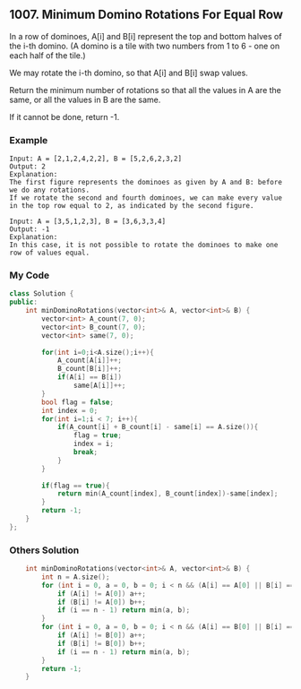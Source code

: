 ## 1007. Minimum Domino Rotations For Equal Row

In a row of dominoes, A[i] and B[i] represent the top and bottom halves of the i-th domino.  (A domino is a tile with two numbers from 1 to 6 - one on each half of the tile.)

We may rotate the i-th domino, so that A[i] and B[i] swap values.

Return the minimum number of rotations so that all the values in A are the same, or all the values in B are the same.

If it cannot be done, return -1.

### Example
```
Input: A = [2,1,2,4,2,2], B = [5,2,6,2,3,2]
Output: 2
Explanation: 
The first figure represents the dominoes as given by A and B: before we do any rotations.
If we rotate the second and fourth dominoes, we can make every value in the top row equal to 2, as indicated by the second figure.

Input: A = [3,5,1,2,3], B = [3,6,3,3,4]
Output: -1
Explanation: 
In this case, it is not possible to rotate the dominoes to make one row of values equal.
```

### My Code
```c++
class Solution {
public:
    int minDominoRotations(vector<int>& A, vector<int>& B) {
        vector<int> A_count(7, 0);
        vector<int> B_count(7, 0);
        vector<int> same(7, 0);
        
        for(int i=0;i<A.size();i++){
            A_count[A[i]]++;
            B_count[B[i]]++;
            if(A[i] == B[i])
                same[A[i]]++;
        }
        bool flag = false;
        int index = 0;
        for(int i=1;i < 7; i++){
            if(A_count[i] + B_count[i] - same[i] == A.size()){
                flag = true;
                index = i;
                break;
            }
        }
        
        if(flag == true){
            return min(A_count[index], B_count[index])-same[index];
        }
        return -1;
    }
};
```

### Others Solution
```c++
    int minDominoRotations(vector<int>& A, vector<int>& B) {
        int n = A.size();
        for (int i = 0, a = 0, b = 0; i < n && (A[i] == A[0] || B[i] == A[0]); ++i) {
            if (A[i] != A[0]) a++;
            if (B[i] != A[0]) b++;
            if (i == n - 1) return min(a, b);
        }
        for (int i = 0, a = 0, b = 0; i < n && (A[i] == B[0] || B[i] == B[0]); ++i) {
            if (A[i] != B[0]) a++;
            if (B[i] != B[0]) b++;
            if (i == n - 1) return min(a, b);
        }
        return -1;
    }


    
```

